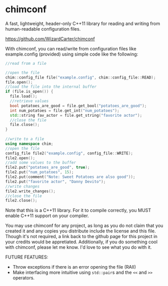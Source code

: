 # chimconf
A fast, lightweight, header-only C++11 library for reading and writing from human-readable configuration files.

https://github.com/WizardCarter/chimconf

With chimconf, you can read/write from configuration files like example.config (provided) using simple code like the following:

```c++
//read from a file

//open the file
chim::config_file file("example.config", chim::config_file::READ);
file.open();
//load the file into the internal buffer
if (file.is_open()) {
  file.load();
  //retrieve values
  bool potatoes_are_good = file.get_bool("potatoes_are_good");
  int num_potatoes = file.get_int("num_potatoes");
  std::string fav_actor = file.get_string("favorite actor");
  //close the file
  file.close();
}
  
//write to a file
using namespace chim;
//open the file
config_file file2("example.config", config_file::WRITE);
file2.open();
//add some values to the buffer
file2.put("potatoes_are_good", true);
file2.put("num_potatoes", 15);
file2.put(comment("Note: Sweet Potatoes are also good"));
file2.put("favorite actor", "Danny Devito");
//write changes
file2.write_changes();
//close the file
file2.close();
```  

Note that this is a C++11 library. For it to compile correctly, you MUST enable C++11 support on your compiler.

You may use chimconf for any project, as long as you do not claim that you created it and any copies you distribute include the license and this file. Though it's not required, a link back to the github page for this project in your credits would be appretiated. Additionally, if you do something cool with chimconf, please let me know. I'd love to see what you do with it.

FUTURE FEATURES:
- Throw exceptions if there is an error opening the file (RAII)
- Make interfacing more intuitive using `std::pair`s and the `<<` and `>>` operators.
